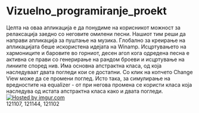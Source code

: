 Vizuelno_programiranje_proekt
=============================
  Целта на оваа апликација е  да понудиме на корисникот можност за релаксација заедно со неговите омилени песни. Нашиот тим  реши да направи апликација за пуштање на музика. Глобално за креирање на апликацијата беше искористена идејата на Winamp.
</pre>	Исцртувањето на хармониците и баровите во горниот, десен агол кога одредена песна е активна се прави со генерирање на рандом броеви и исцртување на линиите според нив. Има основна апстрактна класа, од која наследуваат двата погледи кои се достапни. Со клик на копчето Change View може да се промени поглед. Исто така, за симулирање на вредностите на equalizer - от при негова промена се користи класа која наследува од истата апстрактна класа како и двата погледи.
</pre><br><a href="http://imgur.com/2GTydjl"><img src="http://i.imgur.com/2GTydjl.png" title="Hosted by imgur.com" /></a>
<br>121107, 121144, 121102
